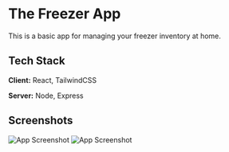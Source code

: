 
# The Freezer App

This is a basic app for managing your freezer inventory at home.


## Tech Stack

**Client:** React, TailwindCSS

**Server:** Node, Express


## Screenshots

![App Screenshot](https://i.ibb.co/DPFDp3S/Screen-Shot-2023-06-22-at-10-14-05-AM.png)
![App Screenshot](https://i.ibb.co/5BPNxst/Screen-Shot-2023-06-22-at-10-14-28-AM.png)

